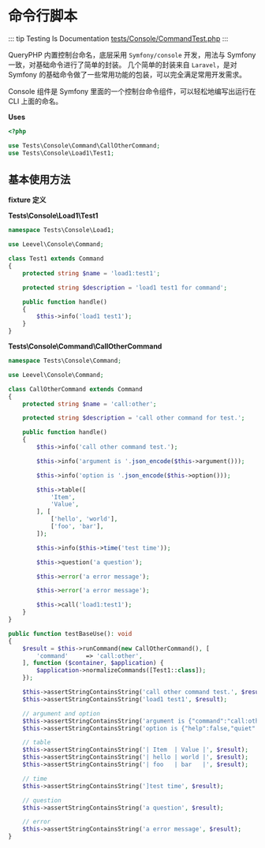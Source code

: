 # 命令行脚本

::: tip Testing Is Documentation
[tests/Console/CommandTest.php](https://github.com/hunzhiwange/framework/blob/master/tests/Console/CommandTest.php)
:::
    
QueryPHP 内置控制台命名，底层采用 `Symfony/console` 开发，用法与 Symfony 一致，对基础命令进行了简单的封装。
几个简单的封装来自 `Laravel`，是对 Symfony 的基础命令做了一些常用功能的包装，可以完全满足常用开发需求。

Console 组件是 Symfony 里面的一个控制台命令组件，可以轻松地编写出运行在 CLI 上面的命名。


**Uses**

``` php
<?php

use Tests\Console\Command\CallOtherCommand;
use Tests\Console\Load1\Test1;
```

## 基本使用方法

**fixture 定义**

**Tests\Console\Load1\Test1**

``` php
namespace Tests\Console\Load1;

use Leevel\Console\Command;

class Test1 extends Command
{
    protected string $name = 'load1:test1';

    protected string $description = 'load1 test1 for command';

    public function handle()
    {
        $this->info('load1 test1');
    }
}
```

**Tests\Console\Command\CallOtherCommand**

``` php
namespace Tests\Console\Command;

use Leevel\Console\Command;

class CallOtherCommand extends Command
{
    protected string $name = 'call:other';

    protected string $description = 'call other command for test.';

    public function handle()
    {
        $this->info('call other command test.');

        $this->info('argument is '.json_encode($this->argument()));

        $this->info('option is '.json_encode($this->option()));

        $this->table([
            'Item',
            'Value',
        ], [
            ['hello', 'world'],
            ['foo', 'bar'],
        ]);

        $this->info($this->time('test time'));

        $this->question('a question');

        $this->error('a error message');

        $this->error('a error message');

        $this->call('load1:test1');
    }
}
```


``` php
public function testBaseUse(): void
{
    $result = $this->runCommand(new CallOtherCommand(), [
        'command'     => 'call:other',
    ], function ($container, $application) {
        $application->normalizeCommands([Test1::class]);
    });

    $this->assertStringContainsString('call other command test.', $result);
    $this->assertStringContainsString('load1 test1', $result);

    // argument and option
    $this->assertStringContainsString('argument is {"command":"call:other"}', $result);
    $this->assertStringContainsString('option is {"help":false,"quiet":false,"verbose":false,"version":false,"ansi":false,"no-ansi":false,"no-interaction":false}', $result);

    // table
    $this->assertStringContainsString('| Item  | Value |', $result);
    $this->assertStringContainsString('| hello | world |', $result);
    $this->assertStringContainsString('| foo   | bar   |', $result);

    // time
    $this->assertStringContainsString(']test time', $result);

    // question
    $this->assertStringContainsString('a question', $result);

    // error
    $this->assertStringContainsString('a error message', $result);
}
```